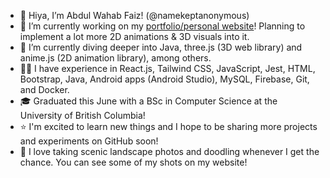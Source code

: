 - 👋 Hiya, I’m Abdul Wahab Faiz! (@namekeptanonymous)
- 🔭 I’m currently working on my [portfolio/personal website](https://www.namekeptanonymous.me/)! Planning to implement a lot more 2D animations & 3D visuals into it.
- 🌱 I’m currently diving deeper into Java, three.js (3D web library) and anime.js (2D animation library), among others.
- 👨‍💻 I have experience in React.js, Tailwind CSS, JavaScript, Jest, HTML, Bootstrap, Java, Android apps (Android Studio), MySQL, Firebase, Git, and Docker.
- 🎓 Graduated this June with a BSc in Computer Science at the University of British Columbia!
- ⭐️ I'm excited to learn new things and I hope to be sharing more projects and experiments on GitHub soon!
- 📸 I love taking scenic landscape photos and doodling whenever I get the chance. You can see some of my shots on my website!
